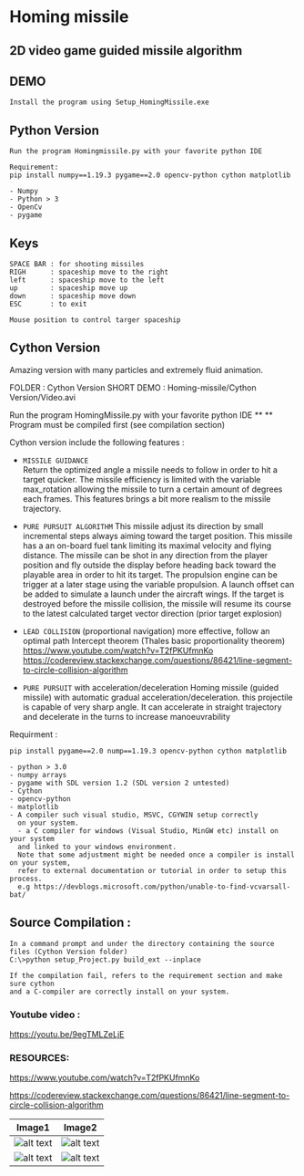 # Homing missile

## 2D video game guided missile algorithm

## DEMO
```
Install the program using Setup_HomingMissile.exe
```

## Python Version
```
Run the program Homingmissile.py with your favorite python IDE 

Requirement: 
pip install numpy==1.19.3 pygame==2.0 opencv-python cython matplotlib

- Numpy
- Python > 3
- OpenCv
- pygame
```

## Keys
```
SPACE BAR : for shooting missiles 
RIGH      : spaceship move to the right
left      : spaceship move to the left
up        : spaceship move up 
down      : spaceship move down
ESC       : to exit 

Mouse position to control targer spaceship 
```

## Cython Version 

Amazing version with many particles and extremely fluid animation.

FOLDER     : Cython Version
SHORT DEMO : Homing-missile/Cython Version/Video.avi

Run the program HomingMissile.py with your favorite python IDE  ** 
** Program must be compiled first (see compilation section)

Cython version include the following features : 

- `MISSILE GUIDANCE`  
    Return the optimized angle a missile needs to follow in order to hit a target quicker. 
    The missile efficiency is limited with the variable max_rotation allowing the missile 
    to turn a certain amount of degrees each frames. 
    This features brings a bit more realism to the missile trajectory.
    
- `PURE PURSUIT ALGORITHM`
    This missile adjust its direction by small incremental steps always aiming toward
    the target position. This missile has a an on-board fuel tank limiting its maximal
    velocity and flying distance. The missile can be shot in any direction from the player position and
    fly outside the display before heading back toward the playable area in order to hit its target.
    The propulsion engine can be trigger at a later stage using the variable propulsion.
    A launch offset can be added to simulate a launch under the aircraft wings.
    If the target is destroyed before the missile collision, the missile will resume its course
    to the latest calculated target vector direction (prior target explosion)    
    
- `LEAD COLLISION` (proportional navigation) more effective, follow an optimal path
    Intercept theorem (Thales basic proportionality theorem)
    https://www.youtube.com/watch?v=T2fPKUfmnKo
    https://codereview.stackexchange.com/questions/86421/line-segment-to-circle-collision-algorithm

 - `PURE PURSUIT` with acceleration/deceleration
    Homing missile (guided missile) with automatic gradual acceleration/deceleration.
    this projectile is capable of very sharp angle.
    It can accelerate in straight trajectory and decelerate in the turns to increase manoeuvrability


Requirment :

```
pip install pygame==2.0 nump==1.19.3 opencv-python cython matplotlib

- python > 3.0
- numpy arrays
- pygame with SDL version 1.2 (SDL version 2 untested)
- Cython
- opencv-python
- matplotlib
- A compiler such visual studio, MSVC, CGYWIN setup correctly
  on your system.
  - a C compiler for windows (Visual Studio, MinGW etc) install on your system 
  and linked to your windows environment.
  Note that some adjustment might be needed once a compiler is install on your system, 
  refer to external documentation or tutorial in order to setup this process.
  e.g https://devblogs.microsoft.com/python/unable-to-find-vcvarsall-bat/
```

## Source Compilation :

```
In a command prompt and under the directory containing the source files (Cython Version folder)
C:\>python setup_Project.py build_ext --inplace

If the compilation fail, refers to the requirement section and make sure cython 
and a C-compiler are correctly install on your system. 
```

### Youtube video : 
https://youtu.be/9egTMLZeLjE

### RESOURCES:

https://www.youtube.com/watch?v=T2fPKUfmnKo

https://codereview.stackexchange.com/questions/86421/line-segment-to-circle-collision-algorithm

Image1                                           |                     Image2                                 
-------------------------------------------------|---------------------------------------------------
![alt text](https://github.com/yoyoberenguer/Homing-missile-/blob/master/Screendump439.png) | ![alt text](https://github.com/yoyoberenguer/Homing-missile-/blob/master/Screendump456.png) 
![alt text](https://github.com/yoyoberenguer/Homing-missile-/blob/master/Screendump121.png) | ![alt text](https://github.com/yoyoberenguer/Homing-missile-/blob/master/Screendump595.png)

